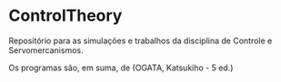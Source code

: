 # ControlTheory
Repositório para as  simulações e trabalhos da disciplina de Controle e Servomercanismos.

Os programas são, em suma, de (OGATA, Katsukiho - 5 ed.)
